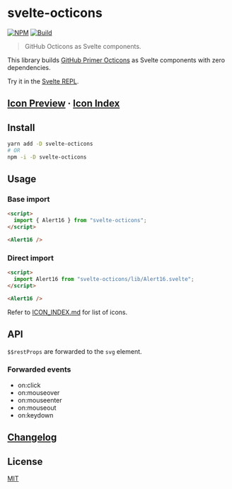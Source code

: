 # svelte-octicons

[![NPM][npm]][npm-url]
[![Build][build]][build-badge]

> GitHub Octicons as Svelte components.

This library builds [GitHub Primer Octicons](https://primer.style/octicons/) as Svelte components with zero dependencies.

Try it in the [Svelte REPL](https://svelte.dev/repl/dce762f9a93c4e56b3ddde749cb1945f?version=3.20.1).

## [Icon Preview](https://metonym.github.io/svelte-octicons/) · [Icon Index](ICON_INDEX.md)

## Install

```bash
yarn add -D svelte-octicons
# OR
npm -i -D svelte-octicons
```

## Usage

### Base import

```html
<script>
  import { Alert16 } from "svelte-octicons";
</script>

<Alert16 />
```

### Direct import

```html
<script>
  import Alert16 from "svelte-octicons/lib/Alert16.svelte";
</script>

<Alert16 />
```

Refer to [ICON_INDEX.md](ICON_INDEX.md) for list of icons.

## API

`$$restProps` are forwarded to the `svg` element.

### Forwarded events

- on:click
- on:mouseover
- on:mouseenter
- on:mouseout
- on:keydown

## [Changelog](CHANGELOG.md)

## License

[MIT](LICENSE)

[npm]: https://img.shields.io/npm/v/svelte-octicons.svg?color=blue
[npm-url]: https://npmjs.com/package/svelte-octicons
[build]: https://travis-ci.com/metonym/svelte-octicons.svg?branch=master
[build-badge]: https://travis-ci.com/metonym/svelte-octicons
